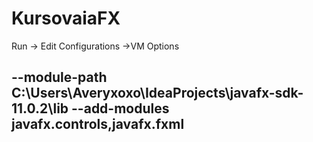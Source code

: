 # KursovaiaFX

Run -> Edit Configurations ->VM Options

--module-path
C:\Users\Averyxoxo\IdeaProjects\javafx-sdk-11.0.2\lib
--add-modules
javafx.controls,javafx.fxml
-------------------------------

